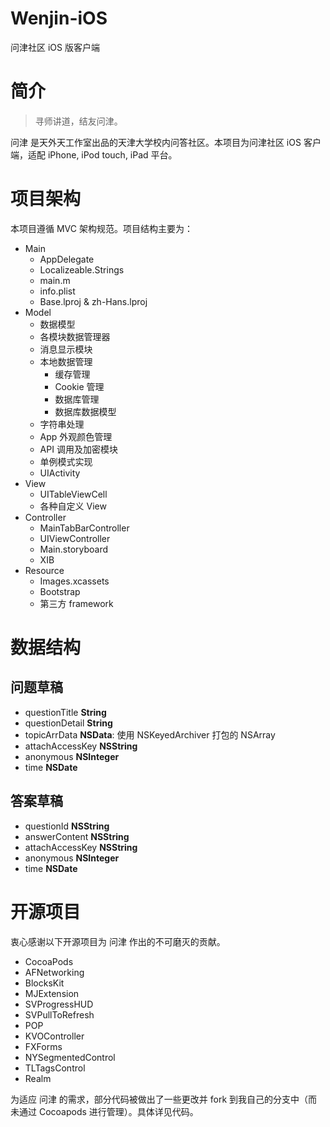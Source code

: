 Wenjin-iOS
======================
问津社区 iOS 版客户端

# 简介

> 寻师讲道，结友问津。

问津 是天外天工作室出品的天津大学校内问答社区。本项目为问津社区 iOS 客户端，适配 iPhone, iPod touch, iPad 平台。

# 项目架构

本项目遵循 MVC 架构规范。项目结构主要为：

* Main
	* AppDelegate
	* Localizeable.Strings
	* main.m
	* info.plist
	* Base.lproj & zh-Hans.lproj
* Model
	* 数据模型
	* 各模块数据管理器
	* 消息显示模块
	* 本地数据管理
		* 缓存管理
		* Cookie 管理
		* 数据库管理
		* 数据库数据模型
	* 字符串处理
	* App 外观颜色管理
	* API 调用及加密模块
	* 单例模式实现
	* UIActivity
* View
	* UITableViewCell
	* 各种自定义 View
* Controller
	* MainTabBarController
	* UIViewController
	* Main.storyboard
	* XIB
* Resource
	* Images.xcassets
	* Bootstrap
	* 第三方 framework

# 数据结构

## 问题草稿

* questionTitle __String__
* questionDetail __String__
* topicArrData __NSData__: 使用 NSKeyedArchiver 打包的 NSArray
* attachAccessKey __NSString__
* anonymous __NSInteger__
* time __NSDate__

## 答案草稿

* questionId __NSString__
* answerContent __NSString__
* attachAccessKey __NSString__
* anonymous __NSInteger__
* time __NSDate__

# 开源项目

衷心感谢以下开源项目为 问津 作出的不可磨灭的贡献。

* CocoaPods
* AFNetworking
* BlocksKit
* MJExtension
* SVProgressHUD
* SVPullToRefresh
* POP
* KVOController
* FXForms
* NYSegmentedControl
* TLTagsControl
* Realm

为适应 问津 的需求，部分代码被做出了一些更改并 fork 到我自己的分支中（而未通过 Cocoapods 进行管理）。具体详见代码。







